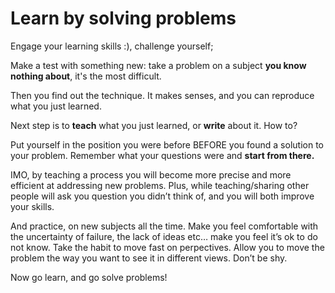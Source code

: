# Learn by solving problems
 
Engage your learning skills :), challenge yourself;

Make a test with something new: take a problem on a subject **you know nothing about**, it's the most difficult.

Then you find out the technique. It makes senses, and you can reproduce what you just learned. 

Next step is to **teach** what you just learned, or **write** about it. How to? 

Put yourself in the position you were before BEFORE you found a solution to your problem. Remember what your questions were and **start from there.** 

IMO, by teaching a process you will become more precise and more efficient at addressing new problems. Plus, while teaching/sharing other people will ask you question you didn’t think of, and you will both improve your skills. 

And practice, on new subjects all the time. Make you feel comfortable with the uncertainty of failure, the lack of ideas etc… make you feel it’s ok to do not know. Take the habit to move fast on perpectives. Allow you to move the problem the way you want to see it in different views. Don’t be shy. 

Now go learn, and go solve problems!

